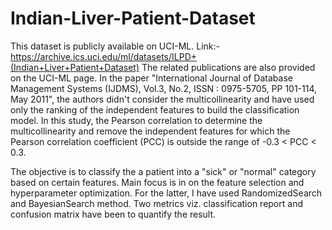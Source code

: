 # Indian-Liver-Patient-Dataset

This dataset is publicly available on UCI-ML. Link:- https://archive.ics.uci.edu/ml/datasets/ILPD+(Indian+Liver+Patient+Dataset)
The related publications are also provided on the UCI-ML page. In the paper "International Journal of Database Management Systems (IJDMS), Vol.3, No.2, ISSN : 0975-5705, PP 101-114, May 2011", the authors didn't consider the multicollinearity and have used only the ranking of the independent features to build the classification model. In this study, the Pearson correlation to determine the multicollinearity and remove the independent features for which the Pearson correlation coefficient (PCC) is outside the range of -0.3 < PCC < 0.3.     

The objective is to classify the a patient into a "sick" or "normal" category based on certain features. 
Main focus is in on the feature selection and hyperparameter optimization. For the latter, I have used RandomizedSearch and BayesianSearch method.
Two metrics viz. classification report and confusion matrix have been to quantify the result.
